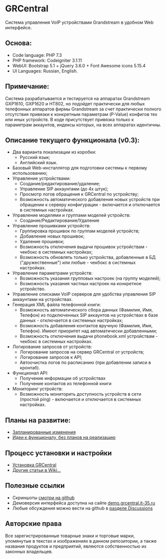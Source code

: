 # GRCentral
Система управления VoIP устройствами Grandstream в удобном Web интерфейсе.

## Основа:
* Code language: PHP 7.3
* PHP framework: Codeigniter 3.1.11
* WebUI: Bootstrap 5.1 + jQuery 3.6.0 + Font Awesome icons 5.15.4
* UI Languages: Russian, English.

## Примечание:
Система разрабатывается и тестируется на аппаратах Grandstream GXP1610, GXP1620 и HT802, но подойдет практически для любых телефонных аппаратов фирмы Grandstream за счет практически полного отсутствия привязки к конкретным параметрам (P-Value) конфигов тех или иных устройств. В коде присутствует привязка только к параметрам аккаунтов, индексы которых, на всех аппаратах идентичны.

## Описание текущего функционала (v0.3):
* Два варианта локализации из коробки:
   * Русский язык;
   * Английский язык.
* Базовый Web-инсталлятор для подготовки системы к первому использованию;
* Управление устройствами:
   * Создание/редактирование/удаление;
   * Управление SIP аккаунтами (до 4х штук);
   * Просмотр логов обращения к GRCentral по устройству;
   * Возможность автоматического добавления новых устройств при обращении к серверу конфигурации - включается и отключается в системных настройках.
* Управление моделями и группами моделей устройств:
   * Создание/Редактирование/Удаление
* Управление прошивками устройств:
   * Группировка прошивок по группам моделей устройств;
   * Добавление новых прошивок;
   * Удаление прошивок;
   * Возможность отключения выдачи прошивок устройствам - чекбокс в системных настройках;
   * Возможность обновлять только устройства, добавленные в БД ("дружественные") или любые - чекбокс в системных настройках.
* Управление параметрами устройств:
   * Возможность указания групповых настроек (на группу моделей);
   * Возможность указания частных настроек на конкретное устройство.
* Управление списками VoIP серверов для удобства управления SIP аккаунтами на устройствах.
* Генерация XML файла телефонной книги:
   * Возможность автоматического сбора данных (Фамилия, Имя, Телефон) из подключенных SIP аккаунтов на устройствах в базе данных - отключается в системных настройках;
   * Возможность добавления контактов вручную (Фамилия, Имя, Телефон). Имеют приоритет над автоматически добавленными;
   * Возможность отключения выдачи phonebook.xml устройствам - чекбокс в системных настройках.
* Логирование запросов от устройств:
   * Логирование запросов на сервер GRCentral от устройств;
   * Логирование запросов к API;
   * Автоочистка логов по расписанию (при добавлении записи в кронтаб).
* Функционал API:
   * Получение информации об устройствах
   * Получение контактов из телефонной книги
* Мониторинг устройств:
  * Возможность мониторить доступность устройств в сети (простой ping) - включается и отключается в системных настройках.

## Планы на развитие:
* [Запланированные изменения](https://github.com/lumian/grcentral/issues?q=is%3Aissue+is%3Aopen+label%3A%22Type%3A+Planned+improvement%22)
* [Идеи к функционалу, без планов на реализацию](https://github.com/lumian/grcentral/issues?q=is%3Aissue+is%3Aopen+label%3A%22Type%3A+Good+idea%22)

## Процесс установки и настройки
* [Установка GRCentral](https://github.com/lumian/grcentral/wiki/%D0%A3%D1%81%D1%82%D0%B0%D0%BD%D0%BE%D0%B2%D0%BA%D0%B0-GRCentral)
* [Другие статьи в Wiki...](https://github.com/lumian/grcentral/wiki/)

## Полезные ссылки
* Скриншоты [смотри на github](https://github.com/lumian/grcentral/tree/master/docs/screenshots/v.0.3)
* Демоверсия интерфейса доступна на сайте [demo.grcentral.it-35.ru](http://demo.grcentral.it-35.ru/)
* Любые обсуждения можно вести на github в [разделе Discussions](https://github.com/lumian/grcentral/discussions)

## Авторские права
Все зарегистрированные товарные знаки и торговые марки, упомянутые в текстах и изображениях в данном репозитории, а также названия продуктов и предприятий, являются собственностью их законных владельцев.
